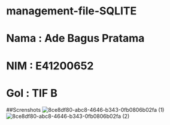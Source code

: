 # management-file-SQLITE

# Nama : Ade Bagus Pratama
# NIM  : E41200652
# Gol  : TIF B

##Screnshots
![8ce8df80-abc8-4646-b343-0fb0806b02fa (1)](https://user-images.githubusercontent.com/55870942/138581269-d8ea0479-30de-44d5-81a1-813acfbd9ea3.jpg)
![8ce8df80-abc8-4646-b343-0fb0806b02fa (2)](https://user-images.githubusercontent.com/55870942/138581270-33e3b5b2-f480-4991-93c4-91ffaf9ff368.jpg)


